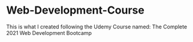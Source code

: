 # Web-Development-Course
This is what I created following the Udemy Course named: The Complete 2021 Web Development Bootcamp
